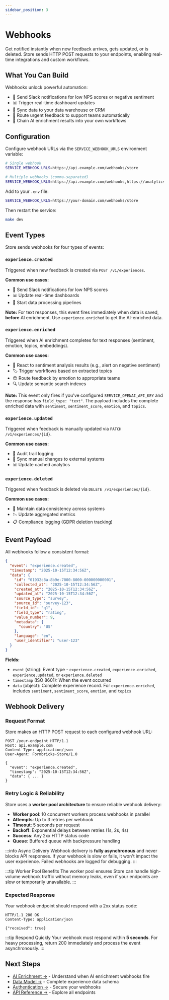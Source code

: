 ```yaml
---
sidebar_position: 3
---
```


# Webhooks

Get notified instantly when new feedback arrives, gets updated, or is deleted. Store sends HTTP POST requests to your endpoints, enabling real-time integrations and custom workflows.

## What You Can Build

Webhooks unlock powerful automation:
- 📢 Send Slack notifications for low NPS scores or negative sentiment
- 📊 Trigger real-time dashboard updates
- 🔄 Sync data to your data warehouse or CRM
- 🎯 Route urgent feedback to support teams automatically
- 🤖 Chain AI enrichment results into your own workflows

## Configuration

Configure webhook URLs via the `SERVICE_WEBHOOK_URLS` environment variable:

```bash
# Single webhook
SERVICE_WEBHOOK_URLS=https://api.example.com/webhooks/store

# Multiple webhooks (comma-separated)
SERVICE_WEBHOOK_URLS=https://api.example.com/webhooks,https://analytics.example.com/events
```

Add to your `.env` file:

```bash
SERVICE_WEBHOOK_URLS=https://your-domain.com/webhooks/store
```

Then restart the service:

```bash
make dev
```

## Event Types

Store sends webhooks for four types of events:

### `experience.created`

Triggered when new feedback is created via `POST /v1/experiences`.

**Common use cases:**
- 📢 Send Slack notifications for low NPS scores
- 📊 Update real-time dashboards
- 🔄 Start data processing pipelines

**Note:** For text responses, this event fires immediately when data is saved, **before** AI enrichment. Use `experience.enriched` to get the AI-enriched data.

### `experience.enriched`

Triggered when AI enrichment completes for text responses (sentiment, emotion, topics, embeddings).

**Common use cases:**
- 🤖 React to sentiment analysis results (e.g., alert on negative sentiment)
- 🏷️ Trigger workflows based on extracted topics
- 😊 Route feedback by emotion to appropriate teams
- 🔍 Update semantic search indexes

**Note:** This event only fires if you've configured `SERVICE_OPENAI_API_KEY` and the response has `field_type: "text"`. The payload includes the complete enriched data with `sentiment`, `sentiment_score`, `emotion`, and `topics`.

### `experience.updated`

Triggered when feedback is manually updated via `PATCH /v1/experiences/{id}`.

**Common use cases:**
- 📝 Audit trail logging
- 🔄 Sync manual changes to external systems
- 📊 Update cached analytics

### `experience.deleted`

Triggered when feedback is deleted via `DELETE /v1/experiences/{id}`.

**Common use cases:**
- 🧹 Maintain data consistency across systems
- 📉 Update aggregated metrics
- 📋 Compliance logging (GDPR deletion tracking)

## Event Payload

All webhooks follow a consistent format:

```json
{
  "event": "experience.created",
  "timestamp": "2025-10-15T12:34:56Z",
  "data": {
    "id": "01932c8a-8b9e-7000-8000-000000000001",
    "collected_at": "2025-10-15T12:34:56Z",
    "created_at": "2025-10-15T12:34:56Z",
    "updated_at": "2025-10-15T12:34:56Z",
    "source_type": "survey",
    "source_id": "survey-123",
    "field_id": "q1",
    "field_type": "rating",
    "value_number": 9,
    "metadata": {
      "country": "US"
    },
    "language": "en",
    "user_identifier": "user-123"
  }
}
```

**Fields:**
- `event` (string): Event type - `experience.created`, `experience.enriched`, `experience.updated`, or `experience.deleted`
- `timestamp` (ISO 8601): When the event occurred
- `data` (object): Complete experience record. For `experience.enriched`, includes `sentiment`, `sentiment_score`, `emotion`, and `topics`

## Webhook Delivery

### Request Format

Store makes an HTTP POST request to each configured webhook URL:

```http
POST /your-endpoint HTTP/1.1
Host: api.example.com
Content-Type: application/json
User-Agent: Formbricks-Store/1.0

{
  "event": "experience.created",
  "timestamp": "2025-10-15T12:34:56Z",
  "data": { ... }
}
```

### Retry Logic & Reliability

Store uses a **worker pool architecture** to ensure reliable webhook delivery:

- **Worker pool**: 10 concurrent workers process webhooks in parallel
- **Attempts**: Up to 3 retries per webhook
- **Timeout**: 5 seconds per request
- **Backoff**: Exponential delays between retries (1s, 2s, 4s)
- **Success**: Any 2xx HTTP status code
- **Queue**: Buffered queue with backpressure handling

:::info Async Delivery
Webhook delivery is **fully asynchronous** and never blocks API responses. If your webhook is slow or fails, it won't impact the user experience. Failed webhooks are logged for debugging.
:::

:::tip Worker Pool Benefits
The worker pool ensures Store can handle high-volume webhook traffic without memory leaks, even if your endpoints are slow or temporarily unavailable.
:::

### Expected Response

Your webhook endpoint should respond with a 2xx status code:

```http
HTTP/1.1 200 OK
Content-Type: application/json

{"received": true}
```

:::tip Respond Quickly
Your webhook must respond within **5 seconds**. For heavy processing, return 200 immediately and process the event asynchronously.
:::

## Next Steps

- [AI Enrichment →](./ai-enrichment) - Understand when AI enrichment webhooks fire
- [Data Model →](./data-model) - Complete experience data schema
- [Authentication →](./authentication) - Secure your webhooks
- [API Reference →](../api-reference) - Explore all endpoints

